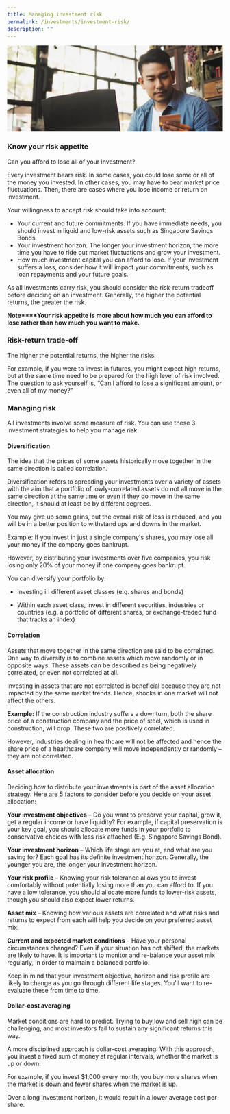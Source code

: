```yaml
---
title: Managing investment risk
permalink: /investments/investment-risk/
description: ""
---
```

![](/images/Are%20You%20Planning%20Your%20Finances/buying-direct-purchase-insurance.jfif)

### Know your risk appetite
Can you afford to lose all of your investment?

Every investment bears risk. In some cases, you could lose some or all of the money you invested. In other cases, you may have to bear market price fluctuations. Then, there are cases where you lose income or return on investment.

Your willingness to accept risk should take into account:

* Your current and future commitments. If you have immediate needs, you should invest in liquid and low-risk assets such as Singapore Savings Bonds.
* Your investment horizon. The longer your investment horizon, the more time you have to ride out market fluctuations and grow your investment.
* How much investment capital you can afford to lose. If your investment suffers a loss, consider how it will impact your commitments, such as loan repayments and your future goals.


As all investments carry risk, you should consider the risk-return tradeoff before deciding on an investment. Generally, the higher the potential returns, the greater the risk.

**Note****Your risk appetite is more about how much you can afford to lose rather than how much you want to make.** 

### Risk-return trade-off
The higher the potential returns, the higher the risks.

For example, if you were to invest in futures, you might expect high returns, but at the same time need to be prepared for the high level of risk involved. The question to ask yourself is, “Can I afford to lose a significant amount, or even all of my money?”

### Managing risk
All investments involve some measure of risk. You can use these 3 investment strategies to help you manage risk:

#### Diversification
The idea that the prices of some assets historically move together in the same direction is called correlation.

Diversification refers to spreading your investments over a variety of assets with the aim that a portfolio of lowly-correlated assets do not all move in the same direction at the same time or even if they do move in the same direction, it should at least be by different degrees.

You may give up some gains, but the overall risk of loss is reduced, and you will be in a better position to withstand ups and downs in the market.

Example: If you invest in just a single company's shares, you may lose all your money if the company goes bankrupt. 

However, by distributing your investments over five companies, you risk losing only 20% of your money if one company goes bankrupt.


You can diversify your portfolio by:

* Investing in different asset classes (e.g. shares and bonds)

* Within each asset class, invest in different securities, industries or countries (e.g. a portfolio of different shares, or exchange-traded fund that tracks an index)

#### Correlation
Assets that move together in the same direction are said to be correlated. One way to diversify is to combine assets which move randomly or in opposite ways. These assets can be described as being negatively correlated, or even not correlated at all.

Investing in assets that are not correlated is beneficial because they are not impacted by the same market trends. Hence, shocks in one market will not affect the others.

**Example:** If the construction industry suffers a downturn, both the share price of a construction company and the price of steel, which is used in construction, will drop. These two are positively correlated.


However, industries dealing in healthcare will not be affected and hence the share price of a healthcare company will move independently or randomly – they are not correlated.


#### Asset allocation
Deciding how to distribute your investments is part of the asset allocation strategy. Here are 5 factors to consider before you decide on your asset allocation:

**Your investment objectives** – Do you want to preserve your capital, grow it, get a regular income or have liquidity? For example, if capital preservation is your key goal, you should allocate more funds in your portfolio to conservative choices with less risk attached (E.g. Singapore Savings Bond).

**Your investment horizon** – Which life stage are you at, and what are you saving for? Each goal has its definite investment horizon. Generally, the younger you are, the longer your investment horizon.

**Your risk profile** – Knowing your risk tolerance allows you to invest comfortably without potentially losing more than you can afford to. If you have a low tolerance, you should allocate more funds to lower-risk assets, though you should also expect lower returns.

**Asset mix** – Knowing how various assets are correlated and what risks and returns to expect from each will help you decide on your preferred asset mix.

**Current and expected market conditions** – Have your personal circumstances changed? Even if your situation has not shifted, the markets are likely to have. It is important to monitor and re-balance your asset mix regularly, in order to maintain a balanced portfolio.

Keep in mind that your investment objective, horizon and risk profile are likely to change as you go through different life stages. You'll want to re-evaluate these from time to time.

#### Dollar-cost averaging
Market conditions are hard to predict. Trying to buy low and sell high can be challenging, and most investors fail to sustain any significant returns this way.

A more disciplined approach is dollar-cost averaging. With this approach, you invest a fixed sum of money at regular intervals, whether the market is up or down.

For example, if you invest $1,000 every month, you buy more shares when the market is down and fewer shares when the market is up.

Over a long investment horizon, it would result in a lower average cost per share.